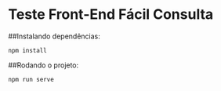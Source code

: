 # Teste Front-End Fácil Consulta

##Instalando dependências:

```
npm install
```

##Rodando o projeto:
```
npm run serve
```